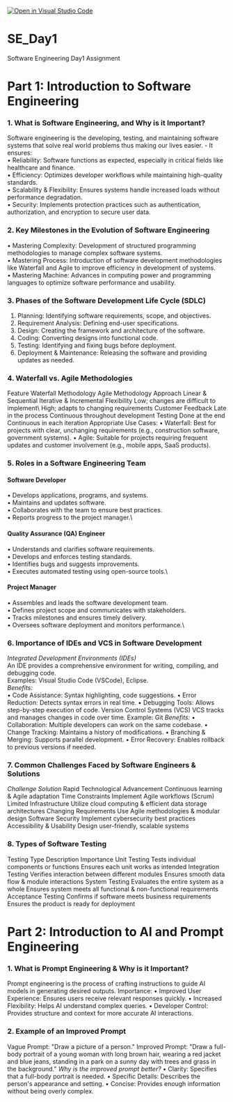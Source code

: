 [![Open in Visual Studio Code](https://classroom.github.com/assets/open-in-vscode-2e0aaae1b6195c2367325f4f02e2d04e9abb55f0b24a779b69b11b9e10269abc.svg)](https://classroom.github.com/online_ide?assignment_repo_id=18377479&assignment_repo_type=AssignmentRepo)
# SE_Day1
Software Engineering Day1 Assignment

# Part 1: Introduction to Software Engineering #

### 1. What is Software Engineering, and Why is it Important? ###
Software engineering is the developing, testing, and maintaining software systems that solve real world problems thus making our lives easier. - It ensures:\
•	Reliability: Software functions as expected, especially in critical fields like healthcare and finance.\
•	Efficiency: Optimizes developer workflows while maintaining high-quality standards.\
•	Scalability & Flexibility: Ensures systems handle increased loads without performance degradation.\
•	Security: Implements protection practices such as authentication, authorization, and encryption to secure user data.

### 2. Key Milestones in the Evolution of Software Engineering ###
•	Mastering Complexity: Development of structured programming methodologies to manage complex software systems.\
•	Mastering Process: Introduction of software development methodologies like Waterfall and Agile to improve efficiency in development of systems.\
•	Mastering Machine: Advances in computing power and programming languages to optimize software performance and usability.

### 3. Phases of the Software Development Life Cycle (SDLC) ###
   
1.	Planning: Identifying software requirements, scope, and objectives.
2.	Requirement Analysis: Defining end-user specifications.
3.	Design: Creating the framework and architecture of the software.
4.	Coding: Converting designs into functional code.
5.	Testing: Identifying and fixing bugs before deployment.
6.	Deployment & Maintenance: Releasing the software and providing updates as needed.
   
### 4. Waterfall vs. Agile Methodologies ###
Feature	Waterfall Methodology	Agile Methodology
Approach	Linear & Sequential	Iterative & Incremental
Flexibility	Low; changes are difficult to implement\	High; adapts to changing requirements
Customer Feedback	Late in the process	Continuous throughout development
Testing	Done at the end	Continuous in each iteration
Appropriate Use Cases:
•	Waterfall: Best for projects with clear, unchanging requirements (e.g., construction software, government systems).
•	Agile: Suitable for projects requiring frequent updates and customer involvement (e.g., mobile apps, SaaS products).

### 5. Roles in a Software Engineering Team ###
#### Software Developer
•	Develops applications, programs, and systems.\
•	Maintains and updates software.\
•	Collaborates with the team to ensure best practices.\
•	Reports progress to the project manager.\
#### Quality Assurance (QA) Engineer
•	Understands and clarifies software requirements.\
•	Develops and enforces testing standards.\
•	Identifies bugs and suggests improvements.\
•	Executes automated testing using open-source tools.\
#### Project Manager
•	Assembles and leads the software development team.\
•	Defines project scope and communicates with stakeholders.\
•	Tracks milestones and ensures timely delivery.\
•	Oversees software deployment and monitors performance.\

### 6. Importance of IDEs and VCS in Software Development ###
_Integrated Development Environments (IDEs)_\
An IDE provides a comprehensive environment for writing, compiling, and debugging code.\
Examples: Visual Studio Code (VSCode), Eclipse.\
_Benefits:_\
•	Code Assistance: Syntax highlighting, code suggestions.
•	Error Reduction: Detects syntax errors in real time.
•	Debugging Tools: Allows step-by-step execution of code.
Version Control Systems (VCS)
VCS tracks and manages changes in code over time.
Example: Git
_Benefits:_
•	Collaboration: Multiple developers can work on the same codebase.
•	Change Tracking: Maintains a history of modifications.
•	Branching & Merging: Supports parallel development.
•	Error Recovery: Enables rollback to previous versions if needed.

### 7. Common Challenges Faced by Software Engineers & Solutions ###
_Challenge	Solution_
Rapid Technological Advancement	Continuous learning & Agile adaptation
Time Constraints	Implement Agile workflows (Scrum)
Limited Infrastructure	Utilize cloud computing & efficient data storage architectures
Changing Requirements	Use Agile methodologies & modular design
Software Security	Implement cybersecurity best practices
Accessibility & Usability	Design user-friendly, scalable systems

### 8. Types of Software Testing
Testing Type	Description	Importance
Unit Testing	Tests individual components or functions	Ensures each unit works as intended
Integration Testing	Verifies interaction between different modules	Ensures smooth data flow & module interactions
System Testing	Evaluates the entire system as a whole	Ensures system meets all functional & non-functional requirements
Acceptance Testing	Confirms if software meets business requirements	Ensures the product is ready for deployment


# Part 2: Introduction to AI and Prompt Engineering #
### 1. What is Prompt Engineering & Why is it Important? ###
Prompt engineering is the process of crafting instructions to guide AI models in generating desired outputs.
Importance:
•	Improved User Experience: Ensures users receive relevant responses quickly.
•	Increased Flexibility: Helps AI understand complex queries.
•	Developer Control: Provides structure and context for more accurate AI interactions.

### 2. Example of an Improved Prompt ###
Vague Prompt: "Draw a picture of a person."
Improved Prompt: "Draw a full-body portrait of a young woman with long brown hair, wearing a red jacket and blue jeans, standing in a park on a sunny day with trees and grass in the background."
*Why is the improved prompt better?*
•	Clarity: Specifies that a full-body portrait is needed.
•	Specific Details: Describes the person's appearance and setting.
•	Concise: Provides enough information without being overly complex.

